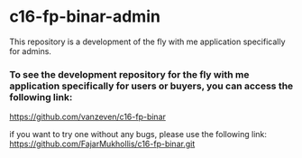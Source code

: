 # c16-fp-binar-admin

This repository is a development of the fly with me application specifically for admins.

### To see the development repository for the fly with me application specifically for users or buyers, you can access the following link:
https://github.com/vanzeven/c16-fp-binar

if you want to try one without any bugs, please use the following link:
https://github.com/FajarMukhollis/c16-fp-binar.git

